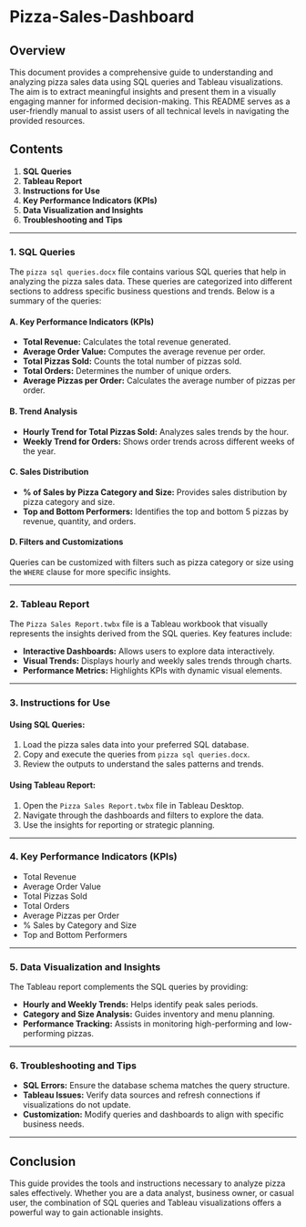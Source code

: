 ﻿# Pizza-Sales-Dashboard
## Overview
This document provides a comprehensive guide to understanding and analyzing pizza sales data using SQL queries and Tableau visualizations. The aim is to extract meaningful insights and present them in a visually engaging manner for informed decision-making. This README serves as a user-friendly manual to assist users of all technical levels in navigating the provided resources.

## Contents
1. **SQL Queries**
2. **Tableau Report**
3. **Instructions for Use**
4. **Key Performance Indicators (KPIs)**
5. **Data Visualization and Insights**
6. **Troubleshooting and Tips**

---

### 1. SQL Queries
The `pizza sql queries.docx` file contains various SQL queries that help in analyzing the pizza sales data. These queries are categorized into different sections to address specific business questions and trends. Below is a summary of the queries:

#### A. Key Performance Indicators (KPIs)
- **Total Revenue:** Calculates the total revenue generated.
- **Average Order Value:** Computes the average revenue per order.
- **Total Pizzas Sold:** Counts the total number of pizzas sold.
- **Total Orders:** Determines the number of unique orders.
- **Average Pizzas per Order:** Calculates the average number of pizzas per order.

#### B. Trend Analysis
- **Hourly Trend for Total Pizzas Sold:** Analyzes sales trends by the hour.
- **Weekly Trend for Orders:** Shows order trends across different weeks of the year.

#### C. Sales Distribution
- **% of Sales by Pizza Category and Size:** Provides sales distribution by pizza category and size.
- **Top and Bottom Performers:** Identifies the top and bottom 5 pizzas by revenue, quantity, and orders.

#### D. Filters and Customizations
Queries can be customized with filters such as pizza category or size using the `WHERE` clause for more specific insights.

---

### 2. Tableau Report
The `Pizza Sales Report.twbx` file is a Tableau workbook that visually represents the insights derived from the SQL queries. Key features include:

- **Interactive Dashboards:** Allows users to explore data interactively.
- **Visual Trends:** Displays hourly and weekly sales trends through charts.
- **Performance Metrics:** Highlights KPIs with dynamic visual elements.

---

### 3. Instructions for Use

#### Using SQL Queries:
1. Load the pizza sales data into your preferred SQL database.
2. Copy and execute the queries from `pizza sql queries.docx`.
3. Review the outputs to understand the sales patterns and trends.

#### Using Tableau Report:
1. Open the `Pizza Sales Report.twbx` file in Tableau Desktop.
2. Navigate through the dashboards and filters to explore the data.
3. Use the insights for reporting or strategic planning.

---

### 4. Key Performance Indicators (KPIs)
- Total Revenue
- Average Order Value
- Total Pizzas Sold
- Total Orders
- Average Pizzas per Order
- % Sales by Category and Size
- Top and Bottom Performers

---

### 5. Data Visualization and Insights
The Tableau report complements the SQL queries by providing:

- **Hourly and Weekly Trends:** Helps identify peak sales periods.
- **Category and Size Analysis:** Guides inventory and menu planning.
- **Performance Tracking:** Assists in monitoring high-performing and low-performing pizzas.

---

### 6. Troubleshooting and Tips
- **SQL Errors:** Ensure the database schema matches the query structure.
- **Tableau Issues:** Verify data sources and refresh connections if visualizations do not update.
- **Customization:** Modify queries and dashboards to align with specific business needs.

---

## Conclusion
This guide provides the tools and instructions necessary to analyze pizza sales effectively. Whether you are a data analyst, business owner, or casual user, the combination of SQL queries and Tableau visualizations offers a powerful way to gain actionable insights.

